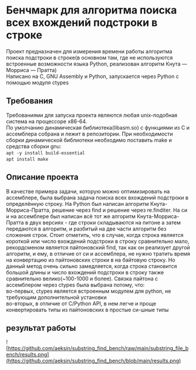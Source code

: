 # Бенчмарк для алгоритма поиска всех вхождений подстроки в строке
Проект предназначен для измерения времени работы алгоритма поиска подстроки в строке(в основном там, где не используются встроенные возможности языка Python, реализован алгоритм Кнута — Морриса — Пратта)  
Написано на C, GNU Assembly и Python, запускается через Python с помощью модуля ctypes
## Требования  
Требованиями для запуска проекта являются любая unix-подобная система на процессоре x86-64.  
По умолчанию динамическая библиотека(libasm.so)  с функциями из С и ассемблера собрана и лежит в репозитории. При необходимости сборки динамической библиотеки необходимо поставить make и средства сборки gnu:  
    ```
    apt -y install build-essential
    ```   
    ```
    apt install make
    ```
## Описание проекта
В качестве примера задачи, которую можно оптимизировать на ассемблере, была выбрана задача поиска всех вхождений подстроки в определённую строку. На Python был написан алгоритм Кнута-Морриса-Пратта, решение через find и решение через re.finditer. На си и на ассемблере был написан всё тот же алгоритм Кнута-Морриса-Пратта в двух версиях - где строки складываются на питоне а затем передаются в алгоритм, и разбитый на две части алгоритм без сложения строк. Стоит отметить, что в случае, когда строка является короткой или число вхождений подстроки в строку сравнительно мало, рекордсменом является пайтоновский find, так как он реализует другой алгоритм, и ему, в отличие от си и ассемблера, не нужно тратить время на конвертацию из пайтоновских строки в на байтовую строку. Но данный метод очень сильно замедляется, когда строка становится большой длины и число вхождений подстроки в строку также сравнительно велико(~100-1000 и более). Связка пайтона с ассемблером через ctypes была выбрана потому, что:  
во-первых, ctypes является встроенным модулем для python, не требующим дополнительной установки  
во-вторых, в отличие от С/Python API, в нем легче и проще конвертировать типы из пайтоновских в простые си-шные типы
## результат работы
![https://github.com/aeksin/substring_find_bench/raw/main/substring_file_bench/results.png](https://github.com/aeksin/substring_find_bench/blob/main/results.png)

